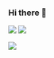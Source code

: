 ### Hi there 👋

[<img src="https://img.shields.io/badge/Website-mg-%23.svg?color=red&style=for-the-badge" />](https://www.mathewgoldsborough.com)
[<img src="https://img.shields.io/badge/linkedin-%230077B5.svg?&style=for-the-badge&logo=linkedin&logoColor=white" />](https://www.linkedin.com/in/goldsborough/)

[<img src="https://api.ratiorender.com/1/1?fill=4F34CA&scale=50" />](https://www.ratiorender.com)


<!--
**mgoldsborough/mgoldsborough** is a ✨ _special_ ✨ repository because its `README.md` (this file) appears on your GitHub profile.

Here are some ideas to get you started:

- 🔭 I’m currently working on ...
- 🌱 I’m currently learning ...
- 👯 I’m looking to collaborate on ...
- 🤔 I’m looking for help with ...
- 💬 Ask me about ...
- 📫 How to reach me: ...
- 😄 Pronouns: ...
- ⚡ Fun fact: ...
-->
